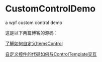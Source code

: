 # CustomControlDemo
a wpf custom control demo


这是以下两篇博客的源码：

[了解如何自定义ItemsControl](https://www.cnblogs.com/dino623/p/Custom-ItemsControl.html)

[自定义控件的代码如何与ControlTemplate交互](https://www.cnblogs.com/dino623/p/interact_with_ControlTemplate.html)
